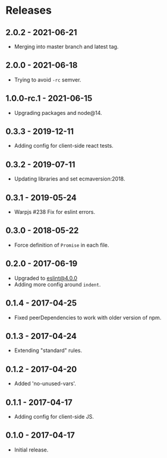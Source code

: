 # Releases

## 2.0.2 - 2021-06-21

- Merging into master branch and latest tag.

## 2.0.0 - 2021-06-18

- Trying to avoid `-rc` semver.

## 1.0.0-rc.1 - 2021-06-15

- Upgrading packages and node@14.

## 0.3.3 - 2019-12-11

- Adding config for client-side react tests.

## 0.3.2 - 2019-07-11

- Updating libraries and set ecmaversion:2018.

## 0.3.1 - 2019-05-24

- Warpjs #238 Fix for eslint errors.

## 0.3.0 - 2018-05-22

- Force definition of `Promise` in each file.

## 0.2.0 - 2017-06-19

- Upgraded to eslint@4.0.0
- Adding more config around `indent`.

## 0.1.4 - 2017-04-25

- Fixed peerDependencies to work with older version of npm.

## 0.1.3 - 2017-04-24

- Extending "standard" rules.

## 0.1.2 - 2017-04-20

- Added 'no-unused-vars'.

## 0.1.1 - 2017-04-17

- Adding config for client-side JS.

## 0.1.0 - 2017-04-17

- Initial release.
